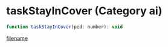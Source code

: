 # taskStayInCover (Category ai)

```js
function taskStayInCover(ped: number): void
```

[filename](taskStayInCover_m.md ':include')